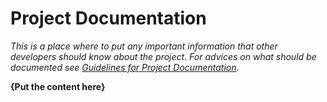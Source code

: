 # Project Documentation

*This is a place where to put any important information that other developers should know about the project. For advices on what should be documented see
[Guidelines for Project Documentation](https://docs.shopsys.com/en/7.3/project/guidelines-for-project-documentation/)*.

**{Put the content here}**
